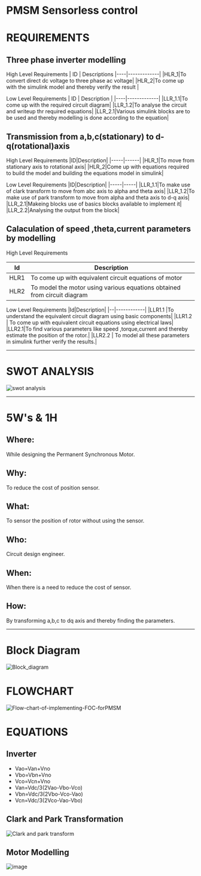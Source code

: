 # PMSM Sensorless control

# REQUIREMENTS

## Three phase inverter modelling

High Level Requirements
| ID | Descriptions
|----|-------------|
|HLR_1|To convert direct dc voltage to three phase ac voltage|
|HLR_2|To come up with the simulink model and thereby verify the result |

Low Level Requirements
| ID | Description |
|----|-------------|
|LLR_1.1|To come up with the required circuit diagram|
|LLR_1.2|To analyse the circuit and writeup thr required equations|
|LLR_2.1|Various simulink blocks are to be used and thereby modelling is done according to the equation|





## Transmission from a,b,c(stationary) to d-q(rotational)axis

High Level Requirements
|ID|Description|
|-----|------|
|HLR_1|To move from stationary axis to rotational axis|
|HLR_2|Come up with equations required to build the model and building the equations model in simulink|


Low Level Requirements
|ID|Description|
|-----|-----|
|LLR_1.1|To make use of clark transform to move from abc axis to alpha and theta axis|
|LLR_1.2|To make use of park transform to move from alpha and theta axis to d-q axis|
|LLR_2.1|Makeing blocks use of basics blocks available to implement it|
|LLR_2.2|Analysing the output from the block|



## Calaculation of speed ,theta,current parameters by modelling


High Level Requirements

|Id|Description|
|--|------------|
|HLR1 |To come up with equivalent circuit equations of motor|
|HLR2 |   To model the motor using various equations obtained from circuit diagram|



Low Level Requirements
|Id|Description|
|--|------------|
|LLR1.1 |To understand the equivalent circuit diagram using basic components|
|LLR1.2  |    To come up with equivalent circuit equations using electrical laws|
|LLR2.1|To find various parameters like speed ,torque,current and thereby estimate the position of the rotor.|
 |LLR2.2 |   To model all these parameters in simulink further verify the results.|
 
 ---------------------------------------------
 
# SWOT ANALYSIS
 ![swot analysis](https://user-images.githubusercontent.com/98873064/160094517-04328b0e-fade-42ab-83be-143130addfd8.png)
 
 --------------------
 
 
# 5W's & 1H

## Where:
While designing the Permanent Synchronous Motor.

## Why:
To reduce the cost of position sensor.

## What:
To sensor the position of rotor without using the sensor.

## Who:
Circuit design engineer.

## When:
When there is a need to reduce the cost of sensor. 

## How:
By transforming a,b,c to dq axis and thereby finding the parameters.

-------------------------------

 # Block Diagram
 ![Block_diagram](https://user-images.githubusercontent.com/98873064/160232275-b481eb84-29c3-42f9-951a-b9a1bbc7868f.png)


 # FLOWCHART
 ![Flow-chart-of-implementing-FOC-forPMSM](https://user-images.githubusercontent.com/98882146/160226447-0f520a37-c15a-4e8b-92f9-e20a579dd457.jpg)

# EQUATIONS
 
## Inverter

* Vao=Van+Vno
* Vbo=Vbn+Vno
* Vco=Vcn+Vno
* Van=Vdc/3(2Vao-Vbo-Vco)
* Vbn=Vdc/3(2Vbo-Vco-Vao)
* Vcn=Vdc/3(2Vco-Vao-Vbo)

## Clark and Park Transformation
![Clark and park transform](https://user-images.githubusercontent.com/98873064/160111518-3b7fbe1b-1bcc-4ef4-8d00-5e8cb0dbeaf9.png)

 ## Motor Modelling
 ![image](https://user-images.githubusercontent.com/98873064/160110148-a39cbb56-cc90-4d20-af6c-c23e220b5ac1.png)

 
 
 
 
